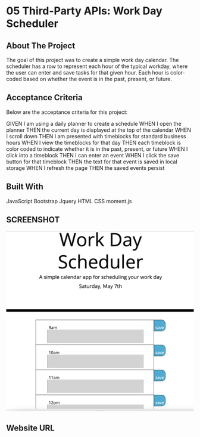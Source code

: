 # 05 Third-Party APIs: Work Day Scheduler

## About The Project

The goal of this project was to create a simple work day calendar. The scheduler has a row to represent each hour of the typical workday, where the user can enter and save tasks for that given hour. Each hour is color-coded based on whether the event is in the past, present, or future. 


## Acceptance Criteria
Below are the acceptance criteria for this project:


GIVEN I am using a daily planner to create a schedule
WHEN I open the planner
THEN the current day is displayed at the top of the calendar
WHEN I scroll down
THEN I am presented with timeblocks for standard business hours
WHEN I view the timeblocks for that day
THEN each timeblock is color coded to indicate whether it is in the past, present, or future
WHEN I click into a timeblock
THEN I can enter an event
WHEN I click the save button for that timeblock
THEN the text for that event is saved in local storage
WHEN I refresh the page
THEN the saved events persist



## Built With 
JavaScript
Bootstrap
Jquery
HTML
CSS
moment.js


## SCREENSHOT
![Homework 1 Screenshot](./assets/homework-5-screenshot.png?raw=true "daily calendar")

## Website URL